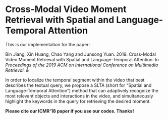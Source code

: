 # Cross-Modal Video Moment Retrieval with Spatial and Language-Temporal Attention
This is our implementation for the paper:

Bin Jiang, Xin Huang, Chao Yang and Junsong Yuan. 2019. Cross-Modal Video Moment Retrieval with Spatial and Language-Temporal Attention.  In <em>Proceedings of the 2019 ACM on International Conference on Multimedia Retrieval. &#38; </em>

In order to localize the temporal segment within the video that best describes the textual query, we propose a SLTA (short for
“Spatial and Language-Temporal Attention”) method that can adaptively recognize the most relevant objects and interactions in the video, and simultaneously highlight the keywords in the query for retrieving the desired moment.

**Please cite our ICMR'18 paper if you use our codes. Thanks!** 


